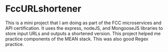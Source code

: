 # FccURLshortener

This is a mini project that I am doing as part of the FCC microservices and API certification. It uses the express, nodeJS, and MongooseJS libraries to store input URLs and outputs a shortened version. This project helped me practice components of the MEAN stack. This was also good Regex practice.
